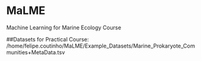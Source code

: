 # MaLME
Machine Learning for Marine Ecology Course

##Datasets for Practical Course:
/home/felipe.coutinho/MaLME/Example_Datasets/Marine_Prokaryote_Communities+MetaData.tsv

